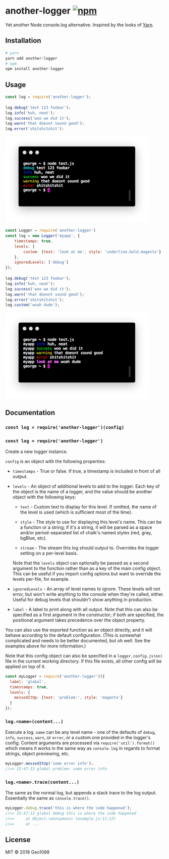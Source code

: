 # another-logger [![npm](https://img.shields.io/npm/v/another-logger.svg)](https://www.npmjs.com/package/another-logger)

Yet another Node console.log alternative. Inspired by the looks of [Yarn](https://yarnpkg.com/).

## Installation

```bash
# yarn
yarn add another-logger
# npm
npm install another-logger
```

## Usage

```js
const log = require('another-logger');

log.debug('test 123 foobar');
log.info('huh, neat');
log.success('woo we did it');
log.warn('that doesnt sound good');
log.error('shitshitshit');
```

![Example screenshot 1](screenshots/example-1.png)

```js
const Logger = require('another-logger')
const log = new Logger('myapp', {
	timestamps: true,
	levels: {
		custom: {text: 'look at me', style: 'underline.bold.magenta'}
	},
	ignoredLevels: ['debug']
});

log.debug('test 123 foobar');
log.info('huh, neat');
log.success('woo we did it');
log.warn('that doesnt sound good');
log.error('shitshitshit');
log.custom('woah dude');
```

![Example screenshot 2](screenshots/example-2.png)

## Documentation

### `const log = require('another-logger')(config)`
### `const log = require('another-logger')`

Create a new logger instance.

`config` is an object with the following properties:

- `timestamps` - True or false. If true, a timestamp is included in front of all output.

- `levels` - An object of additional levels to add to the logger. Each key of the object is the name of a logger, and the value should be another object with the following keys:

	- `text` - Custom text to display for this level. If omitted, the name of the level is used (which is sufficient most of the time).

	- `style` - The style to use for displaying this level's name. This can be a function or a string; if it's a string, it will be parsed as a space and/or period-separated list of chalk's named styles (red, gray, bgBlue, etc).

	- `stream` - The stream this log should output to. Overrides the logger setting on a per-level basis.

	Note that the `levels` object can optionally be passed as a second argument to the function rather than as a key of the main config object. This can be useful if you import config options but want to override the levels per-file, for example.

- `ignoredLevels` - An array of level names to ignore. These levels will not error, but won't write anything to the console when they're called, either. Useful for debug levels that shouldn't show anything in production.

- `label` - A label to print along with all output. Note that this can also be specified as a first argument in the constructor; if both are specified, the positional argument takes precedence over the object property.

You can also use the exported function as an object directly, and it will behave according to the default configuration. (This is somewhat complicated and needs to be better documented, but oh well. See the examples above for more information.)

Note that this config object can also be specified in a `logger.config.js(on)` file in the current working directory. If this file exists, all other config will be applied on top of it.

```js
const myLogger = require('another-logger')({
  label: 'global',
  timestamps: true,
  levels: {
    messedItUp: {text: 'problem:', style: 'magenta'}
  }
});
```

### `log.<name>(content...)`

Execute a log. `name` can be any level name - one of the defaults of `debug`, `info`, `success`, `warn`, or `error`, or a custom one provided in the logger's config. Content arguments are processed via `require('util').format()` which means it works in the same way as `console.log` in regards to format strings, object previewing, etc.

```js
myLogger.messedItUp('some error info');
//=> 15:47:13 global problem: some error info
```

### `log.<name>.trace(content...)`

The same as the normal log, but appends a stack trace to the log output. Essentially the same as `console.trace()`.

```js
myLogger.debug.trace('this is where the code happened');
//=> 15:47:13 global debug this is where the code happened
//=>     at Object.<anonymous> (example.js:11:12)
//=>     at ...
```

## License

MIT &copy; 2018 Geo1088
